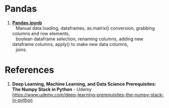 # Pandas

1.  **[Pandas.ipynb](https://github.com/nkuhta/Numpy-Stack/blob/master/Pandas/Pandas.ipynb)**  
&ensp;  Manual data loading, dataframes, as.matrix() conversion, grabbing columns and row elements,     
&ensp;  boolean dataframe selection, renaming columns, adding new dataframe columns, apply() to make new data columns,  
&ensp;  joins.

 
#  References
1.  **Deep Learning, Machine Learning, and Data Science Prerequisites: The Numpy Stack in Python** - Udemy   
	https://www.udemy.com/deep-learning-prerequisites-the-numpy-stack-in-python
